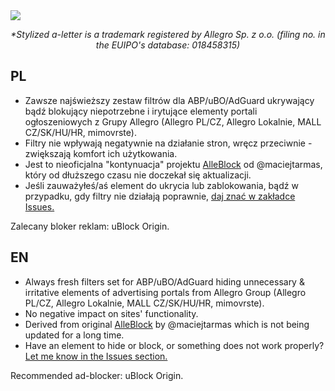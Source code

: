 <img src="https://github.com/CrusheerPL/AlleBlockV2/assets/35576727/301eb2bd-d7a4-4fc2-9094-37d8d6460e53" align="center"/>
<p align="center"><i>*Stylized a-letter is a trademark registered by Allegro Sp. z o.o. (filing no. in the EUIPO's database: 018458315)</i></p>

## PL

- Zawsze najświeższy zestaw filtrów dla ABP/uBO/AdGuard ukrywający bądź blokujący niepotrzebne i irytujące elementy portali ogłoszeniowych z Grupy Allegro (Allegro PL/CZ, Allegro Lokalnie, MALL CZ/SK/HU/HR, mimovrste).
- Filtry nie wpływają negatywnie na działanie stron, wręcz przeciwnie - zwiększają komfort ich użytkowania.
- Jest to nieoficjalna "kontynuacja" projektu [AlleBlock](https://github.com/maciejtarmas/AlleBlock) od @maciejtarmas, który od dłuższego czasu nie doczekał się aktualizacji.
- Jeśli zauważyłeś/aś element do ukrycia lub zablokowania, bądź w przypadku, gdy filtry nie działają poprawnie, [daj znać w zakładce Issues.](https://github.com/CrusheerPL/AlleBlockV2/issues)

Zalecany bloker reklam: uBlock Origin.

## EN

- Always fresh filters set for ABP/uBO/AdGuard hiding unnecessary & irritative elements of advertising portals from Allegro Group (Allegro PL/CZ, Allegro Lokalnie, MALL CZ/SK/HU/HR, mimovrste).
- No negative impact on sites' functionality.
- Derived from original [AlleBlock](https://github.com/maciejtarmas/AlleBlock) by @maciejtarmas which is not being updated for a long time.
- Have an element to hide or block, or something does not work properly? [Let me know in the Issues section.](https://github.com/CrusheerPL/AlleBlockV2/issues)

Recommended ad-blocker: uBlock Origin.

